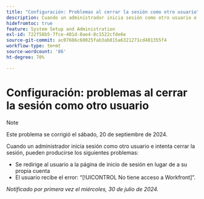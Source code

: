 ```yaml
---
title: "Configuración: Problemas al cerrar la sesión como otro usuario"
description: Cuando un administrador inicia sesión como otro usuario e intenta cerrar la sesión, pueden producirse problemas.
hidefromtoc: true
feature: System Setup and Administration
exl-id: 722f58b5-7fce-401d-8ae4-8c1522cfde6e
source-git-commit: ac07686c60025fab3ab815a6321271cd401355f4
workflow-type: tm+mt
source-wordcount: '86'
ht-degree: 70%

---
```


# Configuración: problemas al cerrar la sesión como otro usuario

>[!NOTE]
>
>Este problema se corrigió el sábado, 20 de septiembre de 2024.

Cuando un administrador inicia sesión como otro usuario e intenta cerrar la sesión, pueden producirse los siguientes problemas:

* Se redirige al usuario a la página de inicio de sesión en lugar de a su propia cuenta
* El usuario recibe el error: “[!UICONTROL No tiene acceso a Workfront]”.

_Notificado por primera vez el miércoles, 30 de julio de 2024._
